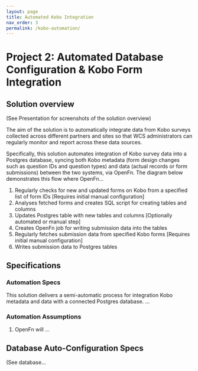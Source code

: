 ```yaml
---
layout: page
title: Automated Kobo Integration
nav_order: 3
permalink: /kobo-automation/
---
```


# Project 2: Automated Database Configuration & Kobo Form Integration

## Solution overview 
(See Presentation for screenshots of the solution overview)

The aim of the solution is to automatically integrate data from Kobo surveys collected across different partners and sites so that WCS administrators can regularly monitor and report across these data sources. 

Specifically, this solution automates integration of Kobo survey data into a Postgres database, syncing both Kobo metadata (form design changes such as question IDs and question types) and data (actual records or form submissions) between the two systems, via OpenFn. The diagram below demonstrates this flow where OpenFn... 

1. Regularly checks for new and updated forms on Kobo from a specified list of form IDs [Requires initial manual configuration] 
2. Analyses fetched forms and creates SQL script for creating tables and columns
3. Updates Postgres table with new tables and columns [Optionally automated or manual step] 
4. Creates OpenFn job for writing submission data into the tables
5. Regularly fetches submission data from specified Kobo forms [Requires initial manual configuration] 
6. Writes submission data to Postgres tables

## Specifications
### Automation Specs
This solution delivers a semi-automatic process for integration Kobo metadata and data with a connected Postgres database. 
...

### Automation Assumptions
1. OpenFn will ...

## Database Auto-Configuration Specs 
(See database...

